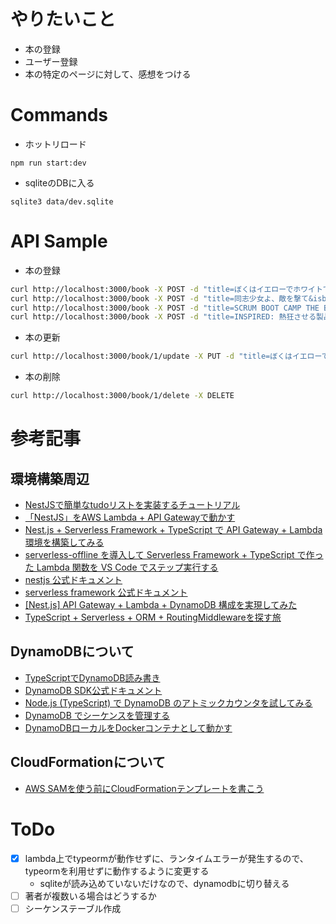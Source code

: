 # やりたいこと
- 本の登録
- ユーザー登録
- 本の特定のページに対して、感想をつける

# Commands
- ホットリロード
```
npm run start:dev
```

- sqliteのDBに入る
```
sqlite3 data/dev.sqlite
```

# API Sample
- 本の登録
```bash
curl http://localhost:3000/book -X POST -d "title=ぼくはイエローでホワイトで、ちょっとブルー&isbn=978-4-10-352681-0&author=ブレイディみかこ"
curl http://localhost:3000/book -X POST -d "title=同志少女よ、敵を撃て&isbn=9784152100641&author=逢坂 冬馬"
curl http://localhost:3000/book -X POST -d "title=SCRUM BOOT CAMP THE BOOK【増補改訂版】 スクラムチームではじめるアジャイル開発&isbn=9784798163680&author=西村 直人"
curl http://localhost:3000/book -X POST -d "title=INSPIRED: 熱狂させる製品を生み出すプロダクトマネジメント&isbn=9784820727507&author=マーティ・ケーガン"
```

- 本の更新
```bash
curl http://localhost:3000/book/1/update -X PUT -d "title=ぼくはイエローでホワイトで、ちょっとブルー&isbn=9784103526810&author=ブレイディみかこ"
```

- 本の削除
```bash
curl http://localhost:3000/book/1/delete -X DELETE
```

# 参考記事
## 環境構築周辺
- [NestJSで簡単なtudoリストを実装するチュートリアル](https://taroosg.io/nestjs-tutorial)
- [「NestJS」をAWS Lambda + API Gatewayで動かす](https://dev.classmethod.jp/articles/nestj-aws-lambda-api-gateway/)
- [Nest.js + Serverless Framework + TypeScript で API Gateway + Lambda 環境を構築してみる](https://note.com/dafujii/n/n83e76bc7e008)
- [serverless-offline を導入して Serverless Framework + TypeScript で作った Lambda 関数を VS Code でステップ実行する](https://note.com/dafujii/n/naf05740a253b)
- [nestjs 公式ドキュメント](https://nestjs.com/)
- [serverless framework 公式ドキュメント](https://www.serverless.com/)
- [[Nest.js] API Gateway + Lambda + DynamoDB 構成を実現してみた](https://qiita.com/Yusuke0122/items/2edea43c05176517c433)
- [TypeScript + Serverless + ORM + RoutingMiddlewareを探す旅](https://qiita.com/shinichi-takahashi/items/5a2faec6c5311d92a6d2)

## DynamoDBについて
- [TypeScriptでDynamoDB読み書き](https://www.ooooouchi.info/entry/2020/06/02/090000)
- [DynamoDB SDK公式ドキュメント](https://docs.aws.amazon.com/ja_jp/sdk-for-javascript/v2/developer-guide/dynamodb-examples.html)
- [Node.js (TypeScript) で DynamoDB のアトミックカウンタを試してみる](https://dev.classmethod.jp/articles/dynamodb-atomic-counter-typescript/)
- [DynamoDB でシーケンスを管理する](https://dev.classmethod.jp/articles/dyanmodb-sequenses/)
- [DynamoDBローカルをDockerコンテナとして動かす](https://qiita.com/tamo_breaker/items/7a2344032bc7e736b071)

## CloudFormationについて
- [AWS SAMを使う前にCloudFormationテンプレートを書こう](https://qiita.com/izanari/items/78258251cced2f713b33)

# ToDo
- [x] lambda上でtypeormが動作せずに、ランタイムエラーが発生するので、typeormを利用せずに動作するように変更する
  - sqliteが読み込めていないだけなので、dynamodbに切り替える
- [ ] 著者が複数いる場合はどうするか
- [ ] シーケンステーブル作成